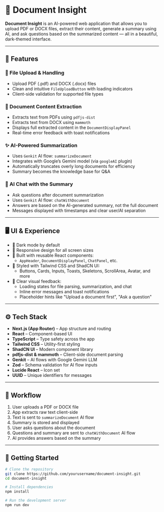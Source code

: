 # 🧠 Document Insight

**Document Insight** is an AI-powered web application that allows you to upload PDF or DOCX files, extract their content, generate a summary using AI, and ask questions based on the summarized content — all in a beautiful, dark-themed interface.

---

## 🚀 Features

### 📂 File Upload & Handling
- Upload PDF (.pdf) and DOCX (.docx) files
- Clean and intuitive `FileUploadButton` with loading indicators
- Client-side validation for supported file types

### 🧾 Document Content Extraction
- Extracts text from PDFs using `pdfjs-dist`
- Extracts text from DOCX using `mammoth`
- Displays full extracted content in the `DocumentDisplayPanel`
- Real-time error feedback with toast notifications

### ✨ AI-Powered Summarization
- Uses `Genkit` AI flow: `summarizeDocument`
- Integrates with Google’s Gemini model (via `googleAI` plugin)
- Automatically truncates overly long documents for efficiency
- Summary becomes the knowledge base for Q&A

### 💬 AI Chat with the Summary
- Ask questions after document summarization
- Uses `Genkit` AI flow: `chatWithDocument`
- Answers are based on the AI-generated summary, not the full document
- Messages displayed with timestamps and clear user/AI separation

---

## 🖥️ UI & Experience

- 🌙 Dark mode by default
- 📱 Responsive design for all screen sizes
- 🧩 Built with reusable React components:
  - `AppHeader`, `DocumentDisplayPanel`, `ChatPanel`, etc.
- 🎨 Styled with Tailwind CSS and ShadCN UI:
  - Buttons, Cards, Inputs, Toasts, Skeletons, ScrollArea, Avatar, and more
- 🔔 Clear visual feedback:
  - Loading states for file parsing, summarization, and chat
  - Inline error messages and toast notifications
  - Placeholder hints like "Upload a document first", "Ask a question"

---

## ⚙️ Tech Stack

- **Next.js (App Router)** – App structure and routing
- **React** – Component-based UI
- **TypeScript** – Type safety across the app
- **Tailwind CSS** – Utility-first styling
- **ShadCN UI** – Modern component library
- **pdfjs-dist & mammoth** – Client-side document parsing
- **Genkit** – AI flows with Google Gemini LLM
- **Zod** – Schema validation for AI flow inputs
- **Lucide React** – Icon set
- **UUID** – Unique identifiers for messages

---

## 🔁 Workflow

1. User uploads a PDF or DOCX file
2. App extracts raw text client-side
3. Text is sent to `summarizeDocument` AI flow
4. Summary is stored and displayed
5. User asks questions about the document
6. Questions and summary are sent to `chatWithDocument` AI flow
7. AI provides answers based on the summary

---

## 🧪 Getting Started

```bash
# Clone the repository
git clone https://github.com/yourusername/document-insight.git
cd document-insight

# Install dependencies
npm install

# Run the development server
npm run dev
